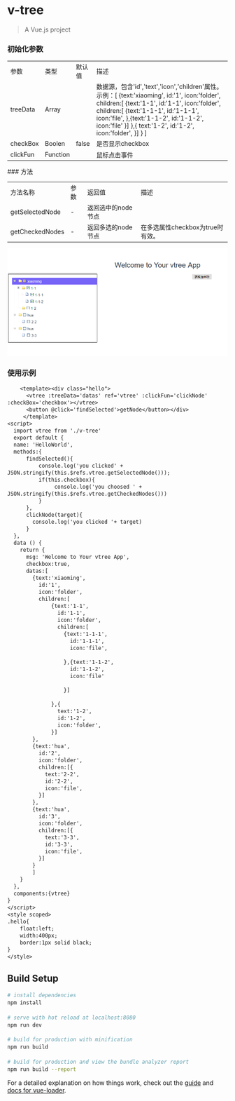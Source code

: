 # v-tree

> A Vue.js project


### 初始化参数
<table>
  <tr>
    <td>参数</td>
    <td>类型</td>
     <td>默认值</td>
    <td>描述</td>
  </tr> 
    <tr>
    <td>treeData</td>
    <td>Array</td>
     <td></td>
    <td>数据源，包含'id','text','icon','children'属性。<br/>示例：[
        {text:'xiaoming',
          id:'1',
          icon:'folder',
          children:[
              {text:'1-1',
                id:'1-1',
                icon:'folder',
                children:[
                  {text:'1-1-1',
                    id:'1-1-1',
                    icon:'file',
                  },{text:'1-1-2',
                    id:'1-1-2',
                    icon:'file'
                  }]
              },{
                text:'1-2',
                id:'1-2',
                icon:'folder',
              }]
        }
        ]</td>
  </tr>
   <tr>
    <td>checkBox</td>
    <td>Boolen</td>
     <td>false</td>
    <td>是否显示checkbox</td>
  </tr>
   <tr>
    <td>clickFun</td>
    <td>Function</td>
     <td></td>
    <td>鼠标点击事件</td>
  </tr>
 </table>
 ### 方法
 <table>
    <tr>
       <td>方法名称</td>
      <td>参数</td>
      <td>返回值</td>
      <td>描述</td>
    </tr>
   <tr>
       <td>getSelectedNode</td>
      <td>-</td>
      <td>返回选中的node节点</td>
      <td></td>
    </tr>
    <tr>
       <td>getCheckedNodes</td>
      <td>-</td>
      <td>返回多选的node节点</td>
      <td>在多选属性checkbox为true时有效。</td>
    </tr>
  </table>

![Image text]( /vtree.png )
### 使用示例
```
    <template><div class="hello">
      <vtree :treeData='datas' ref='vtree' :clickFun='clickNode' :checkBox='checkbox'></vtree>
      <button @click='findSelected'>getNode</button></div>
     </template>
<script>
  import vtree from './v-tree'
  export default {
  name: 'HelloWorld',
  methods:{
      findSelected(){
          console.log('you clicked' + JSON.stringify(this.$refs.vtree.getSelectedNode()));
          if(this.checkbox){
               console.log('you choosed ' + JSON.stringify(this.$refs.vtree.getCheckedNodes()))
          }
      },
      clickNode(target){
        console.log('you clicked '+ target)
      }
  },
  data () {
    return {
      msg: 'Welcome to Your vtree App',
      checkbox:true,
      datas:[
        {text:'xiaoming',
          id:'1',
          icon:'folder',
          children:[
              {text:'1-1',
                id:'1-1',
                icon:'folder',
                children:[
                  {text:'1-1-1',
                    id:'1-1-1',
                    icon:'file',

                  },{text:'1-1-2',
                    id:'1-1-2',
                    icon:'file'

                  }]
              
              },{
                text:'1-2',
                id:'1-2',
                icon:'folder',
              }]
        },
        {text:'hua',
          id:'2',
          icon:'folder',
          children:[{
            text:'2-2',
            id:'2-2',
            icon:'file',
          }]
        },
        {text:'hua',
          id:'3',
          icon:'folder',
          children:[{
            text:'3-3',
            id:'3-3',
            icon:'file',
          }]
        }
        ]
    }
  },
  components:{vtree}
}
</script>
<style scoped>
.hello{
    float:left;
    width:400px;
    border:1px solid black;
}
</style>
```
## Build Setup

``` bash
# install dependencies
npm install

# serve with hot reload at localhost:8080
npm run dev

# build for production with minification
npm run build

# build for production and view the bundle analyzer report
npm run build --report
```

For a detailed explanation on how things work, check out the [guide](http://vuejs-templates.github.io/webpack/) and [docs for vue-loader](http://vuejs.github.io/vue-loader).
